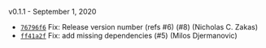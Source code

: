 v0.1.1 - September 1, 2020

* [`76796f6`](https://github.com/eslint/eslintrc/commit/76796f66a3a62337c35970dc5d2bd9838f16a574) Fix: Release version number (refs #6) (#8) (Nicholas C. Zakas)
* [`ff41a2f`](https://github.com/eslint/eslintrc/commit/ff41a2fee52335ce1b2a8c9827f61b6e7aa2444a) Fix: add missing dependencies (#5) (Milos Djermanovic)

